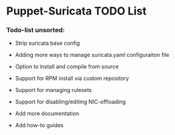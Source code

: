 Puppet-Suricata TODO List
========

### Todo-list unsorted:

* Strip suricata base config
* Adding more ways to manage suricata.yaml configuraiton file
* Option to install and compile from source
* Support for RPM install via custom repository
* Support for managing rulesets 
* Support for disabling/editing NIC-offloading

* Add more documentation
* Add how-to guides

